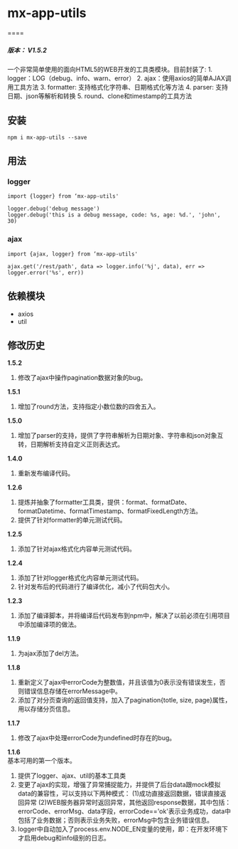 # mx-app-utils
====
<h5>版本： V1.5.2</h5>
一个非常简单使用的面向HTML5的WEB开发的工具类模块。目前封装了:
1. logger：LOG（debug、info、warn、error）
2. ajax：使用axios的简单AJAX调用工具方法
3. formatter: 支持格式化字符串、日期格式化等方法
4. parser: 支持日期、json等解析和转换
5. round、clone和timestamp的工具方法

## 安装
    npm i mx-app-utils --save

## 用法
### logger
    import {logger} from ‘mx-app-utils'
    
    logger.debug('debug message')
    logger.debug('this is a debug message, code: %s, age: %d.', 'john', 30)
### ajax
    import {ajax, logger} from ‘mx-app-utils'
    
    ajax.get('/rest/path', data => logger.info('%j', data), err => logger.error('%s', err))

## 依赖模块
- axios
- util


## 修改历史
**1.5.2**<br>
1. 修改了ajax中操作pagination数据对象的bug。

**1.5.1**<br>
1. 增加了round方法，支持指定小数位数的四舍五入。

**1.5.0**<br>
1. 增加了parser的支持，提供了字符串解析为日期对象、字符串和json对象互转，日期解析支持自定义正则表达式。

**1.4.0**<br>
1. 重新发布编译代码。

**1.2.6**<br>
1. 提炼并抽象了formatter工具类，提供：format、formatDate、formatDatetime、formatTimestamp、formatFixedLength方法。
2. 提供了针对formatter的单元测试代码。

**1.2.5**<br>
1. 添加了针对ajax格式化内容单元测试代码。

**1.2.4**<br>
1. 添加了针对logger格式化内容单元测试代码。
2. 针对发布后的代码进行了编译优化，减小了代码包大小。

**1.2.3**<br>
1. 添加了编译脚本，并将编译后代码发布到npm中，解决了以前必须在引用项目中添加编译项的做法。

**1.1.9**<br>
1. 为ajax添加了del方法。

**1.1.8**<br>
1. 重新定义了ajax中errorCode为整数值，并且该值为0表示没有错误发生，否则错误信息存储在errorMessage中。
2. 添加了对分页查询的返回值支持，加入了pagination{totle, size, page}属性，用以存储分页信息。

**1.1.7**<br>
1. 修改了ajax中处理errorCode为undefined时存在的bug。

**1.1.6**<br>
基本可用的第一个版本。
1. 提供了logger、ajax、util的基本工具类
2. 变更了ajax的实现，增强了异常捕捉能力，并提供了后台data跟mock模拟data的兼容性，可以支持以下两种模式：
(1)成功直接返回数据，错误直接返回异常
(2)WEB服务器异常时返回异常，其他返回response数据，其中包括：errorCode、errorMsg、data字段，errorCode=='ok'表示业务成功，data中包括了业务数据；否则表示业务失败，errorMsg中包含业务错误信息。
3. logger中自动加入了process.env.NODE_EN变量的使用，即：在开发环境下才启用debug和info级别的日志。
